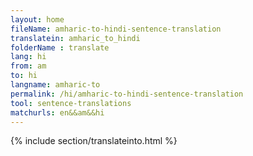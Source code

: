 ```yaml
---
layout: home
fileName: amharic-to-hindi-sentence-translation
translatein: amharic_to_hindi
folderName : translate
lang: hi
from: am
to: hi
langname: amharic-to
permalink: /hi/amharic-to-hindi-sentence-translation
tool: sentence-translations
matchurls: en&&am&&hi
---
```

{% include section/translateinto.html %}
